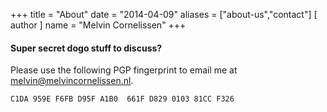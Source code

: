 +++
title = "About"
date = "2014-04-09"
aliases = ["about-us","contact"]
[ author ]
  name = "Melvin Cornelissen"
+++

#### Super secret dogo stuff to discuss?
Please use the following PGP fingerprint to email me at melvin@melvincornelissen.nl.

    C1DA 959E F6FB D95F A1B0  661F D829 0103 81CC F326
